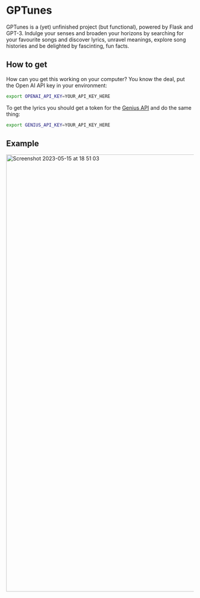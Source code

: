 # GPTunes

GPTunes is a (yet) unfinished project (but functional), powered by Flask and GPT-3. Indulge
your senses and broaden your horizons by searching for your favourite songs and
discover lyrics, unravel meanings, explore song histories and be delighted by
fascinting, fun facts.


## How to get 
How can you get this working on your computer? You know the deal, put the
Open AI API key in your environment:

```bash
export OPENAI_API_KEY=YOUR_API_KEY_HERE
```

To get the lyrics you should get a token for the [Genius API](https://docs.genius.com/#/authentication-h1)
and do the same thing:

```bash
export GENIUS_API_KEY=YOUR_API_KEY_HERE
```

## Example

<img width="1173" alt="Screenshot 2023-05-15 at 18 51 03" src="https://github.com/vandenbroecksebastiaan/GPTunes/assets/101555259/008f518a-daab-4e90-a439-47ddfa22cc78">
